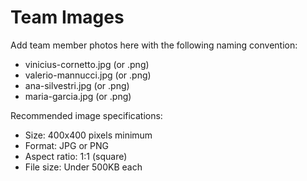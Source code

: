 # Team Images

Add team member photos here with the following naming convention:
- vinicius-cornetto.jpg (or .png)
- valerio-mannucci.jpg (or .png)
- ana-silvestri.jpg (or .png)
- maria-garcia.jpg (or .png)

Recommended image specifications:
- Size: 400x400 pixels minimum
- Format: JPG or PNG
- Aspect ratio: 1:1 (square)
- File size: Under 500KB each 